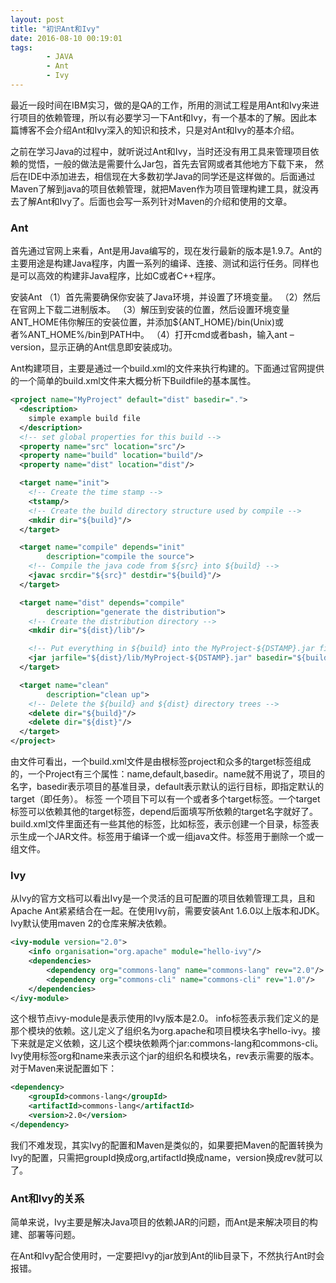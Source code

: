 ```yaml
---
layout: post
title: "初识Ant和Ivy"
date: 2016-08-10 00:19:01
tags: 
		- JAVA 
		- Ant
		- Ivy
---
```


最近一段时间在IBM实习，做的是QA的工作，所用的测试工程是用Ant和Ivy来进行项目的依赖管理，所以有必要学习一下Ant和Ivy，有一个基本的了解。因此本篇博客不会介绍Ant和Ivy深入的知识和技术，只是对Ant和Ivy的基本介绍。
<!-- more -->
之前在学习Java的过程中，就听说过Ant和Ivy，当时还没有用工具来管理项目依赖的觉悟，一般的做法是需要什么Jar包，首先去官网或者其他地方下载下来， 然后在IDE中添加进去，相信现在大多数初学Java的同学还是这样做的。后面通过Maven了解到java的项目依赖管理，就把Maven作为项目管理构建工具，就没再去了解Ant和Ivy了。后面也会写一系列针对Maven的介绍和使用的文章。
 
### Ant
首先通过官网上来看，Ant是用Java编写的，现在发行最新的版本是1.9.7。Ant的主要用途是构建Java程序，内置一系列的编译、连接、测试和运行任务。同样也是可以高效的构建非Java程序，比如C或者C++程序。

安装Ant
（1）首先需要确保你安装了Java环境，并设置了环境变量。
（2）然后在官网上下载二进制版本。
（3）解压到安装的位置，然后设置环境变量ANT_HOME伟你解压的安装位置，并添加${ANT_HOME}/bin(Unix)或者%ANT_HOME%/bin到PATH中。
（4）打开cmd或者bash，输入ant –version，显示正确的Ant信息即安装成功。

Ant构建项目，主要是通过一个build.xml的文件来执行构建的。下面通过官网提供的一个简单的build.xml文件来大概分析下Buildfile的基本属性。

```xml
<project name="MyProject" default="dist" basedir=".">
  <description>
    simple example build file
  </description>
  <!-- set global properties for this build -->
  <property name="src" location="src"/>
  <property name="build" location="build"/>
  <property name="dist" location="dist"/>

  <target name="init">
    <!-- Create the time stamp -->
    <tstamp/>
    <!-- Create the build directory structure used by compile -->
    <mkdir dir="${build}"/>
  </target>

  <target name="compile" depends="init"
        description="compile the source">
    <!-- Compile the java code from ${src} into ${build} -->
    <javac srcdir="${src}" destdir="${build}"/>
  </target>

  <target name="dist" depends="compile"
        description="generate the distribution">
    <!-- Create the distribution directory -->
    <mkdir dir="${dist}/lib"/>

    <!-- Put everything in ${build} into the MyProject-${DSTAMP}.jar file -->
    <jar jarfile="${dist}/lib/MyProject-${DSTAMP}.jar" basedir="${build}"/>
  </target>

  <target name="clean"
        description="clean up">
    <!-- Delete the ${build} and ${dist} directory trees -->
    <delete dir="${build}"/>
    <delete dir="${dist}"/>
  </target>
</project>
```

由文件可看出，一个build.xml文件是由根标签project和众多的target标签组成的，一个Project有三个属性：name,default,basedir。name就不用说了，项目的名字，basedir表示项目的基准目录，default表示默认的运行目标，即指定默认的target（即任务）。
<target>标签
一个项目下可以有一个或者多个target标签。一个target标签可以依赖其他的target标签，depend后面填写所依赖的target名字就好了。
build.xml文件里面还有一些其他的标签，比如<mkdir>标签，表示创建一个目录，<jar>标签表示生成一个JAR文件。<javac>标签用于编译一个或一组java文件。<delete>标签用于删除一个或一组文件。

### Ivy
从Ivy的官方文档可以看出Ivy是一个灵活的且可配置的项目依赖管理工具，且和Apache Ant紧紧结合在一起。在使用Ivy前，需要安装Ant 1.6.0以上版本和JDK。Ivy默认使用maven 2的仓库来解决依赖。

```xml
<ivy-module version="2.0">
    <info organisation="org.apache" module="hello-ivy"/>
    <dependencies>
        <dependency org="commons-lang" name="commons-lang" rev="2.0"/>
        <dependency org="commons-cli" name="commons-cli" rev="1.0"/>
    </dependencies>
</ivy-module>
```

这个根节点ivy-module是表示使用的Ivy版本是2.0。
info标签表示我们定义的是那个模块的依赖。这儿定义了组织名为org.apache和项目模块名字hello-ivy。接下来就是定义依赖，这儿这个模块依赖两个jar:commons-lang和commons-cli。Ivy使用标签org和name来表示这个jar的组织名和模块名，rev表示需要的版本。对于Maven来说配置如下：

```xml
<dependency>
    <groupId>commons-lang</groupId>
    <artifactId>commons-lang</artifactId>
    <version>2.0</version>
</dependency>
```

我们不难发现，其实Ivy的配置和Maven是类似的，如果要把Maven的配置转换为Ivy的配置，只需把groupId换成org,artifactId换成name，version换成rev就可以了。

### Ant和Ivy的关系

简单来说，Ivy主要是解决Java项目的依赖JAR的问题，而Ant是来解决项目的构建、部署等问题。

在Ant和Ivy配合使用时，一定要把Ivy的jar放到Ant的lib目录下，不然执行Ant时会报错。
